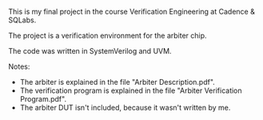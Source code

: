 This is my final project in the course Verification Engineering at Cadence & SQLabs.

The project is a verification environment for the arbiter chip.

The code was written in SystemVerilog and UVM.

Notes:
* The arbiter is explained in the file "Arbiter Description.pdf".
* The verification program is explained in the file "Arbiter Verification Program.pdf".
* The arbiter DUT isn't included, because it wasn't written by me.
